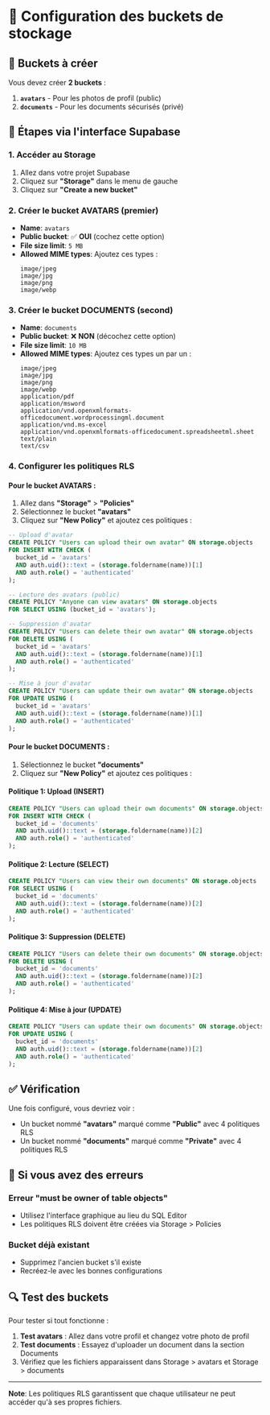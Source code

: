 # 📁 Configuration des buckets de stockage

## 🎯 Buckets à créer

Vous devez créer **2 buckets** :
1. **`avatars`** - Pour les photos de profil (public)
2. **`documents`** - Pour les documents sécurisés (privé)

## 🎯 Étapes via l'interface Supabase

### 1. Accéder au Storage
1. Allez dans votre projet Supabase
2. Cliquez sur **"Storage"** dans le menu de gauche
3. Cliquez sur **"Create a new bucket"**

### 2. Créer le bucket AVATARS (premier)
- **Name**: `avatars`
- **Public bucket**: ✅ **OUI** (cochez cette option)
- **File size limit**: `5 MB`
- **Allowed MIME types**: Ajoutez ces types :
  ```
  image/jpeg
  image/jpg
  image/png
  image/webp
  ```

### 3. Créer le bucket DOCUMENTS (second)
- **Name**: `documents`
- **Public bucket**: ❌ **NON** (décochez cette option)
- **File size limit**: `10 MB`
- **Allowed MIME types**: Ajoutez ces types un par un :
  ```
  image/jpeg
  image/jpg
  image/png
  image/webp
  application/pdf
  application/msword
  application/vnd.openxmlformats-officedocument.wordprocessingml.document
  application/vnd.ms-excel
  application/vnd.openxmlformats-officedocument.spreadsheetml.sheet
  text/plain
  text/csv
  ```

### 4. Configurer les politiques RLS

#### Pour le bucket AVATARS :
1. Allez dans **"Storage"** > **"Policies"**
2. Sélectionnez le bucket **"avatars"**
3. Cliquez sur **"New Policy"** et ajoutez ces politiques :

```sql
-- Upload d'avatar
CREATE POLICY "Users can upload their own avatar" ON storage.objects
FOR INSERT WITH CHECK (
  bucket_id = 'avatars' 
  AND auth.uid()::text = (storage.foldername(name))[1]
  AND auth.role() = 'authenticated'
);

-- Lecture des avatars (public)
CREATE POLICY "Anyone can view avatars" ON storage.objects
FOR SELECT USING (bucket_id = 'avatars');

-- Suppression d'avatar
CREATE POLICY "Users can delete their own avatar" ON storage.objects
FOR DELETE USING (
  bucket_id = 'avatars' 
  AND auth.uid()::text = (storage.foldername(name))[1]
  AND auth.role() = 'authenticated'
);

-- Mise à jour d'avatar
CREATE POLICY "Users can update their own avatar" ON storage.objects
FOR UPDATE USING (
  bucket_id = 'avatars' 
  AND auth.uid()::text = (storage.foldername(name))[1]
  AND auth.role() = 'authenticated'
);
```

#### Pour le bucket DOCUMENTS :
1. Sélectionnez le bucket **"documents"**
2. Cliquez sur **"New Policy"** et ajoutez ces politiques :

#### Politique 1: Upload (INSERT)
```sql
CREATE POLICY "Users can upload their own documents" ON storage.objects
FOR INSERT WITH CHECK (
  bucket_id = 'documents' 
  AND auth.uid()::text = (storage.foldername(name))[2]
  AND auth.role() = 'authenticated'
);
```

#### Politique 2: Lecture (SELECT)
```sql
CREATE POLICY "Users can view their own documents" ON storage.objects
FOR SELECT USING (
  bucket_id = 'documents' 
  AND auth.uid()::text = (storage.foldername(name))[2]
  AND auth.role() = 'authenticated'
);
```

#### Politique 3: Suppression (DELETE)
```sql
CREATE POLICY "Users can delete their own documents" ON storage.objects
FOR DELETE USING (
  bucket_id = 'documents' 
  AND auth.uid()::text = (storage.foldername(name))[2]
  AND auth.role() = 'authenticated'
);
```

#### Politique 4: Mise à jour (UPDATE)
```sql
CREATE POLICY "Users can update their own documents" ON storage.objects
FOR UPDATE USING (
  bucket_id = 'documents' 
  AND auth.uid()::text = (storage.foldername(name))[2]
  AND auth.role() = 'authenticated'
);
```

## ✅ Vérification

Une fois configuré, vous devriez voir :
- Un bucket nommé **"avatars"** marqué comme **"Public"** avec 4 politiques RLS
- Un bucket nommé **"documents"** marqué comme **"Private"** avec 4 politiques RLS

## 🚨 Si vous avez des erreurs

### Erreur "must be owner of table objects"
- Utilisez l'interface graphique au lieu du SQL Editor
- Les politiques RLS doivent être créées via Storage > Policies

### Bucket déjà existant
- Supprimez l'ancien bucket s'il existe
- Recréez-le avec les bonnes configurations

## 🔍 Test des buckets

Pour tester si tout fonctionne :
1. **Test avatars** : Allez dans votre profil et changez votre photo de profil
2. **Test documents** : Essayez d'uploader un document dans la section Documents
3. Vérifiez que les fichiers apparaissent dans Storage > avatars et Storage > documents

---

**Note**: Les politiques RLS garantissent que chaque utilisateur ne peut accéder qu'à ses propres fichiers. 